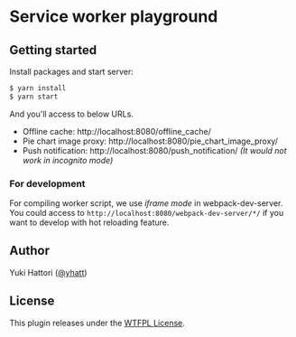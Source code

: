 # Service worker playground

## Getting started

Install packages and start server:

```bash
$ yarn install
$ yarn start
```

And you'll access to below URLs.

- Offline cache: http://localhost:8080/offline_cache/
- Pie chart image proxy: http://localhost:8080/pie_chart_image_proxy/
- Push notification: http://localhost:8080/push_notification/ _(It would not work in incognito mode)_

### For development

For compiling worker script, we use *iframe mode* in webpack-dev-server. You could access to `http://localhost:8080/webpack-dev-server/*/` if you want to develop with hot reloading feature.

## Author

Yuki Hattori ([@yhatt](https://github.com/yhatt/))

## License

This plugin releases under the [WTFPL License](https://github.com/yhatt/service-worker-playground/blob/master/LICENSE).
